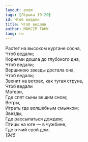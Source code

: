 ```yaml
---
layout: poem
tags: [Лірыка 19-20]
id: Чтоб ведали
title: Чтоб ведали
author: МАКСІМ ТАНК
lang: ru
---
```



Растет на высоком кургане сосна,  
Чтоб ведали;  
Корнями дошла до глубокого дна,  
Чтоб ведали;  
Вершиною звезды достала она,  
Чтоб ведали;  
Звенит на ветрах, как тугая струна,  
Чтоб ведали  
Матери,  
Где спят сыны вещим сном;  
Ветры,  
Играть где волшебным смычком;  
Звезды,  
Где рассыпаться дождем;  
Птицы на юге — в чужбине,  
Где отчий свой дом.  
*1945*  
